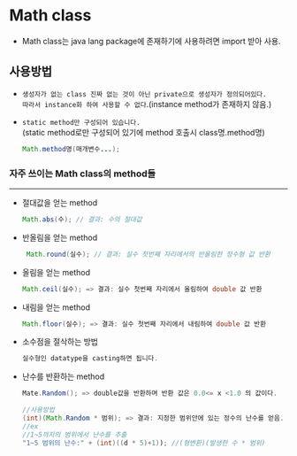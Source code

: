 Math class
===
* Math class는 java lang package에 존재하기에 사용하려면 import 받아 사용.


## 사용방법

* `생성자가 없는 class 진짜 없는 것이 아닌 private으로 생성자가 정의되어있다.`<br>
`따라서 instance화 하여 사용할 수 없다`.(instance method가 존재하지 않음.)

* `static method만 구성되어 있습니다.`<br> 
(static method로만 구성되어 있기에 method 호출시 class명.method명)
    ```java
    Math.method명(매개변수...);
    ```

### 자주 쓰이는 Math class의 method들
---

* 절대값을 얻는 method
    ```java
    Math.abs(수); // 결과: 수의 절대값
    ```
* 반올림을 얻는 method
    ```java
     Math.round(실수); // 결과: 실수 첫번째 자리에서의 반올림한 정수형 값 반환
    ```
* 올림을 얻는 method
    ```java
    Math.ceil(실수); => 결과: 실수 첫번째 자리에서 올림하여 double 값 반환
    ```
* 내림을 얻는 method
    ```java
    Math.floor(실수); => 결과: 실수 첫번째 자리에서 내림하여 double 값 반환
    ```   
* 소수점을 절삭하는 방법
    ```java
    실수형인 datatype을 casting하면 됩니다.
    ```
* 난수를 반환하는 method
    ```java
    Mate.Random(); => double값을 반환하며 반환 값은 0.0<= x <1.0 의 값이다.
       
    //사용방법
    (int)(Math.Random * 범위); => 결과: 지정한 범위안에 있는 정수의 난수를 얻음.
    //ex
    //1~5까지의 범위에서 난수를 추출
	"1~5 범위의 난수:" + (int)((d * 5)+1)); //(형변환)(발생한 수 * 범위)
    ```
